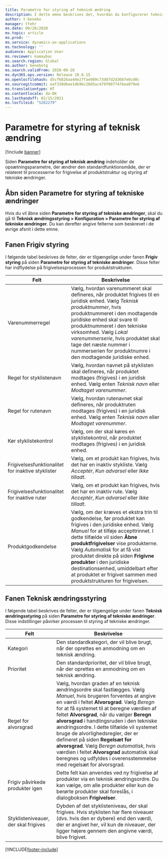 ```yaml
---
title: Parametre for styring af teknisk ændring
description: I dette emne beskrives det, hvordan du konfigurerer teknisk ændringsstyring for Microsoft Dynamics 365 Supply Chain Management.
author: t-benebo
manager: tfehr
ms.date: 09/28/2020
ms.topic: article
ms.prod: ''
ms.service: dynamics-ax-applications
ms.technology: ''
audience: Application User
ms.reviewer: kamaybac
ms.search.region: Global
ms.author: benebotg
ms.search.validFrom: 2020-09-28
ms.dyn365.ops.version: Release 10.0.15
ms.openlocfilehash: d5cf6826aa44e27fae989c73d87d2d3687e0cd0c
ms.sourcegitcommit: eaf330dbee1db96c20d5ac479f007747bea079eb
ms.translationtype: HT
ms.contentlocale: da-DK
ms.lasthandoff: 02/15/2021
ms.locfileid: "5262279"
---
```

# <a name="engineering-change-management-parameters"></a>Parametre for styring af teknisk ændring

[!include [banner](../includes/banner.md)]

Siden **Parametre for styring af teknisk ændring** indeholder de opsætningsparametre, der ændrer den standardfunktionsmåde, der er relateret til processerne for frigivelse af produktstruktur og styring af tekniske ændringer.

## <a name="open-the-engineering-change-management-parameters-page"></a>Åbn siden Parametre for styring af tekniske ændringer

Hvis du vil åbne siden **Parametre for styring af tekniske ændringer**, skal du gå til **Teknisk ændringsstyring \> Konfiguration \> Parametre for styring af tekniske ændringer**. Du kan derefter angive felterne som beskrevet i de øvrige afsnit i dette emne.

## <a name="release-control-tab"></a>Fanen Frigiv styring

I følgende tabel beskrives de felter, der er tilgængelige under fanen **Frigiv styring** på siden **Parametre for styring af tekniske ændringer**. Disse felter har indflydelse på frigivelsesprocessen for produktstrukturen.

| Felt | Beskrivelse |
|---|---|
| Varenummerregel | Vælg, hvordan varenummeret skal defineres, når produktet frigives til en juridisk enhed. Vælg *Teknisk produktnummer*, hvis produktnummeret i den modtagende juridiske enhed skal svare til produktnummeret i den tekniske virksomhed. Vælg *Lokal varenummerserie*, hvis produktet skal tage det næste nummer i nummerserien for produktnumre i den modtagende juridiske enhed. |
| Regel for styklistenavn | Vælg, hvordan navnet på styklisten skal defineres, når produktet modtages (frigives) i en juridisk enhed. Vælg enten *Teknisk navn* eller *Modtaget varenummer*. |
| Regel for rutenavn | Vælg, hvordan rutenavnet skal defineres, når produktruten modtages (frigives) i en juridisk enhed. Vælg enten *Teknisk navn* eller *Modtaget varenummer*. |
| Kør styklistekontrol | Vælg, om der skal køres en styklistekontrol, når produktet modtages (frigives) i en juridisk enhed. |
| Frigivelsesfunktionalitet for inaktive styklister | Vælg, om et produkt kan frigives, hvis det har en inaktiv stykliste. Vælg *Acceptér*, *Kun advarsel* eller *Ikke tilladt*. |
| Frigivelsesfunktionalitet for inaktive ruter | Vælg, om et produkt kan frigives, hvis det har en inaktiv rute. Vælg *Acceptér*, *Kun advarsel* eller *Ikke tilladt*.|
| Produktgodkendelse | Vælg, om der kræves et ekstra trin til godkendelse, før produktet kan frigives i den juridiske enhed. Vælg *Manuel* for at tilføje accepttrinnet. I dette tilfælde vil siden **Åbne produktfrigivelser** vise produkterne. Vælg *Automatisk* for at få vist produktet direkte på siden **Frigivne produkter** i den juridiske destinationsenhed, umiddelbart efter at produktet er frigivet sammen med produktstrukturen for frigivelsen. |

## <a name="engineering-change-management-tab"></a>Fanen Teknisk ændringsstyring

I følgende tabel beskrives de felter, der er tilgængelige under fanen **Teknisk ændringsstyring** på siden **Parametre for styring af tekniske ændringer**. Disse indstillinger påvirker processen til styring af tekniske ændringer.

| Felt | Beskrivelse |
|---|---|
| Kategori | Den standardkategori, der vil blive brugt, når der oprettes en anmodning om en teknisk ændring. |
| Prioritet | Den standardprioritet, der vil blive brugt, når der oprettes en anmodning om en teknisk ændring. |
| Regel for alvorsgrad | Vælg, hvordan graden af en teknisk ændringsordre skal fastlægges. Vælg *Manuel*, hvis brugeren forventes at angive en værdi i feltet **Alvorsgrad**. Vælg *Beregn* for at få systemet til at beregne værdien af feltet **Alvorsgrad**, når du vælger **Beregn alvorsgrad** i handlingsruden i den tekniske ændringsordre. I dette tilfælde vil systemet bruge de alvorlighedsregler, der er defineret på siden **Regelsæt for alvorsgrad**. Vælg *Beregn automatisk*, hvis værdien i feltet **Alvorsgrad** automatisk skal beregnes og udfyldes i overensstemmelse med regelsæt for alvorsgrad. |
| Frigiv påvirkede produkter igen | Dette felt kan anvendes ved ny frigivelse af produkter via en teknisk ændringsordre. Du kan vælge, om alle produkter eller kun de berørte produkter skal foreslås, i dialogboksen **Frigivelser**. |
| Styklisteniveauer, der skal frigives | Dybden af det styklisteniveau, der skal frigives. Hvis styklisten har flere niveauer (dvs. hvis den er dybere) end den værdi, der er angivet her, vil kun de niveauer, der ligger højere gennem den angivne værdi, blive frigivet. |


[!INCLUDE[footer-include](../../includes/footer-banner.md)]
